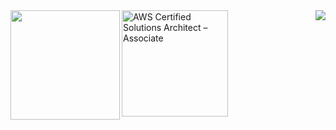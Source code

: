 <img align='left' src="https://github-readme-stats.vercel.app/api?username=JMsuper" height="175">
<img align='right' src="http://mazassumnida.wtf/api/v2/generate_badge?boj=wjdals485">

<a href="https://www.credly.com/badges/13e2329d-ab8d-46b1-a548-94619b416078/public_url" target="_blank">
  <img src="https://images.credly.com/size/110x110/images/0e284c3f-5164-4b21-8660-0d84737941bc/image.png" 
       alt="AWS Certified Solutions Architect – Associate" 
       width="170" 
       height="170">
</a>
